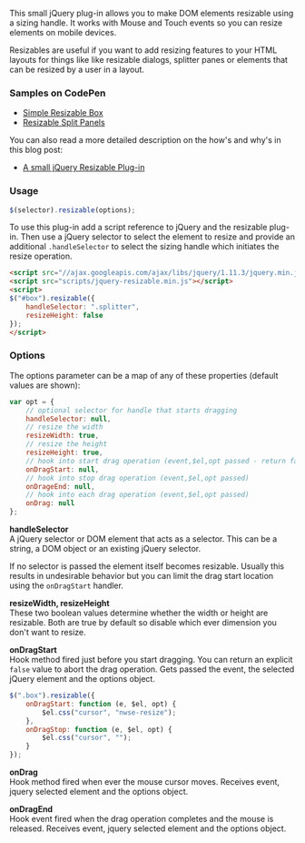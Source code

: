 ﻿This small jQuery plug-in allows you to make DOM elements resizable using a sizing handle. It works with Mouse and Touch events so you can resize elements on mobile devices. Resizables are useful if you want to add resizing features to your HTML layouts for things like like resizable dialogs, splitter panes or elements that can be resized by a user in a layout.### Samples on CodePen* [Simple Resizable Box](http://codepen.io/rstrahl/pen/bEVBdE)* [Resizable Split Panels](http://codepen.io/rstrahl/pen/eJZQej)You can also read a more detailed description on the how's and why's in this blog post:* [A small jQuery Resizable Plug-in](http://weblog.west-wind.com/posts/2015/Dec/21/A-small-jQuery-Resizable-Plugin)### Usage```javascript$(selector).resizable(options);```To use this plug-in add a script reference to jQuery and the resizable plug-in. Then use a jQuery selector to select the element to resize and provide an additional `.handleSelector` to select the sizing handle which initiates the resize operation.```html<script src="//ajax.googleapis.com/ajax/libs/jquery/1.11.3/jquery.min.js"></script><script src="scripts/jquery-resizable.min.js"></script><script>$("#box").resizable({     handleSelector: ".splitter",    resizeHeight: false});   </script>```### OptionsThe options parameter can be a map of any of these properties (default values are shown):```javascriptvar opt = {    // optional selector for handle that starts dragging    handleSelector: null,    // resize the width    resizeWidth: true,    // resize the height    resizeHeight: true,    // hook into start drag operation (event,$el,opt passed - return false to abort drag)    onDragStart: null,    // hook into stop drag operation (event,$el,opt passed)    onDrageEnd: null,    // hook into each drag operation (event,$el,opt passed)    onDrag: null};```**handleSelector**  A jQuery selector or DOM element that acts as a selector. This can be a string, a DOM object or an existing jQuery selector.If no selector is passed the element itself becomes resizable. Usually this results in undesirable behavior but you can  limit the drag start location using the `onDragStart` handler.**resizeWidth, resizeHeight**  These two boolean values determine whether the width or height are resizable. Both are true by default so disable which ever dimension you don't want to resize.**onDragStart**  Hook method fired just before you start dragging. You can return an explicit `false` value to abort the drag operation. Gets passed the event, the selected jQuery element and the options object.```javascript$(".box").resizable({    onDragStart: function (e, $el, opt) {        $el.css("cursor", "nwse-resize");    },    onDragStop: function (e, $el, opt) {        $el.css("cursor", "");    }});```**onDrag**  Hook method fired when ever the mouse cursor moves. Receives event, jquery selected element and the options object.**onDragEnd**  Hook event fired when the drag operation completes and the mouse is released. Receives event, jquery selected element and the options object.